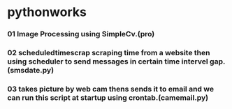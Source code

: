 # pythonworks

### 01 Image Processing using SimpleCv.(pro)

### 02 scheduledtimescrap scraping time from a website then using scheduler to send messages in certain time intervel gap.(smsdate.py)

### 03 takes picture by web cam thens sends it to email and we can run this script at startup using crontab.(camemail.py)
